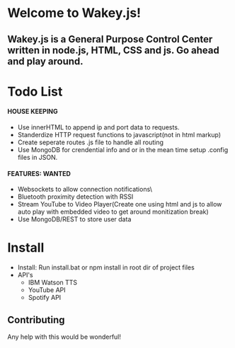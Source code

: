 # Welcome to Wakey.js!
## Wakey.js is a General Purpose Control Center written in node.js, HTML, CSS and js. Go ahead and play around.

# Todo List
#### HOUSE KEEPING
 * Use innerHTML to append ip and port data to requests.
 * Standerdize HTTP request functions to javascript(not in html markup)
 * Create seperate routes .js file to handle all routing
 * Use MongoDB for crendential info and or in the mean time setup .config files in JSON.

#### FEATURES: WANTED
 * Websockets to allow connection notifications\
 * Bluetooth proximity detection with RSSI
 * Stream YouTube to Video Player(Create one using html and js to allow auto play with embedded video to get around monitization break)
 * Use MongoDB/REST to store user data

# Install
* Install: Run install.bat or npm install in root dir of project files
* API's
  * IBM Watson TTS
  * YouTube API
  * Spotify API

## Contributing

Any help with this would be wonderful!

